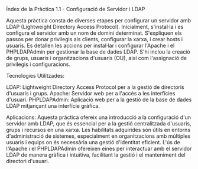 Índex de la Pràctica 1.1 - Configuració de Servidor i LDAP

Aquesta pràctica consta de diverses etapes per configurar un servidor amb LDAP (Lightweight Directory Access Protocol). Inicialment, s'instal·la i es configura el servidor amb un nom de domini determinat. S'expliquen els passos per donar privilegis als clients, configurar la xarxa, i crear hosts i usuaris. Es detallen les accions per instal·lar i configurar l'Apache i el PHPLDAPAdmin per gestionar la base de dades LDAP. S'hi inclou la creació de grups, usuaris i organitzacions d'usuaris (OU), així com l'assignació de privilegis i configuracions.

Tecnologies Utilitzades:

LDAP: Lightweight Directory Access Protocol per a la gestió de directoris d'usuaris i grups.
Apache: Servidor web per a l'accés a les interfícies d'usuari.
PHPLDAPAdmin: Aplicació web per a la gestió de la base de dades LDAP mitjançant una interfície gràfica.

Aplicacions:
Aquesta pràctica ofereix una introducció a la configuració d'un servidor amb LDAP, que és essencial per a la gestió centralitzada d'usuaris, grups i recursos en una xarxa. Les habilitats adquirides són útils en entorns d'administració de sistemes, especialment en organitzacions amb múltiples usuaris i equips on és necessària una gestió d'identitat eficient. L'ús de l'Apache i el PHPLDAPAdmin ofereixen eines per interactuar amb el servidor LDAP de manera gràfica i intuïtiva, facilitant la gestió i el manteniment del directori d'usuari.
